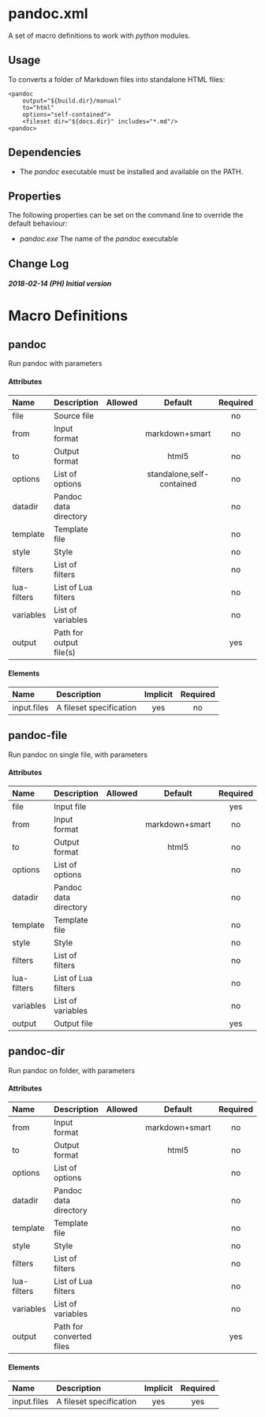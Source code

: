 # pandoc.xml

A set of macro definitions to work with *python* modules.

## Usage

To converts a folder of Markdown files into standalone HTML files:

    <pandoc
        output="${build.dir}/manual"
        to="html"
        options="self-contained">
        <fileset dir="${docs.dir}" includes="*.md"/>
    <pandoc>

## Dependencies

  - The *pandoc* executable must be installed and available on the PATH.

## Properties

The following properties can be set on the command line to override the
default behaviour:

  - *pandoc.exe* The name of the *pandoc* executable

## Change Log

##### 2018-02-14 (PH) Initial version

# Macro Definitions

## pandoc

Run pandoc with
parameters

#### Attributes

| Name        | Description             | Allowed |          Default          | Required |
| :---------- | :---------------------- | :------ | :-----------------------: | :------: |
| file        | Source file             |         |                           |    no    |
| from        | Input format            |         |      markdown+smart       |    no    |
| to          | Output format           |         |           html5           |    no    |
| options     | List of options         |         | standalone,self-contained |    no    |
| datadir     | Pandoc data directory   |         |                           |    no    |
| template    | Template file           |         |                           |    no    |
| style       | Style                   |         |                           |    no    |
| filters     | List of filters         |         |                           |    no    |
| lua-filters | List of Lua filters     |         |                           |    no    |
| variables   | List of variables       |         |                           |    no    |
| output      | Path for output file(s) |         |                           |   yes    |

#### Elements

| Name        | Description             | Implicit | Required |
| :---------- | :---------------------- | :------: | :------: |
| input.files | A fileset specification |   yes    |    no    |

## pandoc-file

Run pandoc on single file, with
parameters

#### Attributes

| Name        | Description           | Allowed |    Default     | Required |
| :---------- | :-------------------- | :------ | :------------: | :------: |
| file        | Input file            |         |                |   yes    |
| from        | Input format          |         | markdown+smart |    no    |
| to          | Output format         |         |     html5      |    no    |
| options     | List of options       |         |                |    no    |
| datadir     | Pandoc data directory |         |                |    no    |
| template    | Template file         |         |                |    no    |
| style       | Style                 |         |                |    no    |
| filters     | List of filters       |         |                |    no    |
| lua-filters | List of Lua filters   |         |                |    no    |
| variables   | List of variables     |         |                |    no    |
| output      | Output file           |         |                |   yes    |

## pandoc-dir

Run pandoc on folder, with
parameters

#### Attributes

| Name        | Description              | Allowed |    Default     | Required |
| :---------- | :----------------------- | :------ | :------------: | :------: |
| from        | Input format             |         | markdown+smart |    no    |
| to          | Output format            |         |     html5      |    no    |
| options     | List of options          |         |                |    no    |
| datadir     | Pandoc data directory    |         |                |    no    |
| template    | Template file            |         |                |    no    |
| style       | Style                    |         |                |    no    |
| filters     | List of filters          |         |                |    no    |
| lua-filters | List of Lua filters      |         |                |    no    |
| variables   | List of variables        |         |                |    no    |
| output      | Path for converted files |         |                |   yes    |

#### Elements

| Name        | Description             | Implicit | Required |
| :---------- | :---------------------- | :------: | :------: |
| input.files | A fileset specification |   yes    |   yes    |
